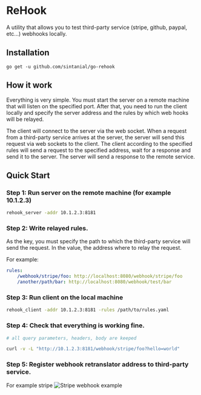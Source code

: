 # ReHook 

A utility that allows you to test third-party service (stripe, github, paypal, etc...) webhooks locally.

## Installation

`go get -u github.com/sintanial/go-rehook`

## How it work

Everything is very simple. 
You must start the server on a remote machine that will listen on the specified port. After that, you need to run the client locally and specify the server address and the rules by which web hooks will be relayed. 

The client will connect to the server via the web socket. 
When a request from a third-party service arrives at the server, the server will send this request via web sockets to the client.
The client according to the specified rules will send a request to the specified address, wait for a response and send it to the server. 
The server will send a response to the remote service.

## Quick Start

### Step 1: Run server on the remote machine (for example 10.1.2.3)
```bash
rehook_server -addr 10.1.2.3:8181
```

### Step 2: Write relayed rules. 
As the key, you must specify the path to which the third-party service will send the request. 
In the value, the address where to relay the request.

For example:
```yaml
rules:
    /webhook/stripe/foo: http://localhost:8080/webhook/stripe/foo
    /another/path/bar: http://localhost:8080/webhook/test/bar
```

### Step 3: Run client on the local machine
```bash
rehook_client -addr 10.1.2.3:8181 -rules /path/to/rules.yaml
```

### Step 4: Check that everything is working fine.
```bash
# all query parameters, headers, body are keeped

curl -v -L "http://10.1.2.3:8181/webhook/stripe/foo?hello=world"
```

### Step 5: Register webhook retranslator address to third-party service.
For example stripe
![Stripe webhook example](stripe.jpg)
